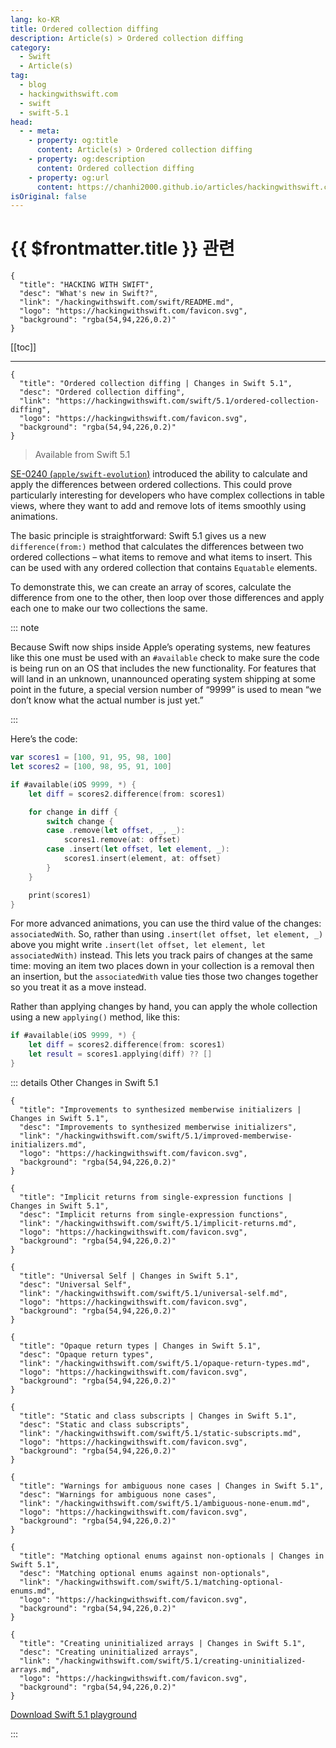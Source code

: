 ```yaml
---
lang: ko-KR
title: Ordered collection diffing
description: Article(s) > Ordered collection diffing
category:
  - Swift
  - Article(s)
tag: 
  - blog
  - hackingwithswift.com
  - swift
  - swift-5.1
head:
  - - meta:
    - property: og:title
      content: Article(s) > Ordered collection diffing
    - property: og:description
      content: Ordered collection diffing
    - property: og:url
      content: https://chanhi2000.github.io/articles/hackingwithswift.com/swift/5.1/ordered-collection-diffing.html
isOriginal: false
---
```


# {{ $frontmatter.title }} 관련

```component VPCard
{
  "title": "HACKING WITH SWIFT",
  "desc": "What's new in Swift?",
  "link": "/hackingwithswift.com/swift/README.md",
  "logo": "https://hackingwithswift.com/favicon.svg",
  "background": "rgba(54,94,226,0.2)"
}
```

[[toc]]

---

```component VPCard
{
  "title": "Ordered collection diffing | Changes in Swift 5.1",
  "desc": "Ordered collection diffing",
  "link": "https://hackingwithswift.com/swift/5.1/ordered-collection-diffing", 
  "logo": "https://hackingwithswift.com/favicon.svg",
  "background": "rgba(54,94,226,0.2)"
}
```

> Available from Swift 5.1

[SE-0240 (<FontIcon icon="iconfont icon-github"/>`apple/swift-evolution`)](https://github.com/apple/swift-evolution/blob/master/proposals/0240-ordered-collection-diffing.md) introduced the ability to calculate and apply the differences between ordered collections. This could prove particularly interesting for developers who have complex collections in table views, where they want to add and remove lots of items smoothly using animations.

The basic principle is straightforward: Swift 5.1 gives us a new `difference(from:)` method that calculates the differences between two ordered collections – what items to remove and what items to insert. This can be used with any ordered collection that contains `Equatable` elements.

To demonstrate this, we can create an array of scores, calculate the difference from one to the other, then loop over those differences and apply each one to make our two collections the same.

::: note

Because Swift now ships inside Apple’s operating systems, new features like this one must be used with an `#available` check to make sure the code is being run on an OS that includes the new functionality. For features that will land in an unknown, unannounced operating system shipping at some point in the future, a special version number of “9999” is used to mean “we don’t know what the actual number is just yet.”

:::

Here’s the code:

```swift
var scores1 = [100, 91, 95, 98, 100]
let scores2 = [100, 98, 95, 91, 100]

if #available(iOS 9999, *) {
    let diff = scores2.difference(from: scores1)

    for change in diff {
        switch change {
        case .remove(let offset, _, _):
            scores1.remove(at: offset)
        case .insert(let offset, let element, _):
            scores1.insert(element, at: offset)
        }
    }

    print(scores1)
}
```

For more advanced animations, you can use the third value of the changes: `associatedWith`. So, rather than using `.insert(let offset, let element, _)` above you might write `.insert(let offset, let element, let associatedWith)` instead. This lets you track pairs of changes at the same time: moving an item two places down in your collection is a removal then an insertion, but the `associatedWith` value ties those two changes together so you treat it as a move instead.

Rather than applying changes by hand, you can apply the whole collection using a new `applying()` method, like this:

```swift
if #available(iOS 9999, *) {
    let diff = scores2.difference(from: scores1)
    let result = scores1.applying(diff) ?? []
}
```

::: details Other Changes in Swift 5.1

```component VPCard
{
  "title": "Improvements to synthesized memberwise initializers | Changes in Swift 5.1",
  "desc": "Improvements to synthesized memberwise initializers",
  "link": "/hackingwithswift.com/swift/5.1/improved-memberwise-initializers.md",
  "logo": "https://hackingwithswift.com/favicon.svg",
  "background": "rgba(54,94,226,0.2)"
}
```

```component VPCard
{
  "title": "Implicit returns from single-expression functions | Changes in Swift 5.1",
  "desc": "Implicit returns from single-expression functions",
  "link": "/hackingwithswift.com/swift/5.1/implicit-returns.md",
  "logo": "https://hackingwithswift.com/favicon.svg",
  "background": "rgba(54,94,226,0.2)"
}
```

```component VPCard
{
  "title": "Universal Self | Changes in Swift 5.1",
  "desc": "Universal Self",
  "link": "/hackingwithswift.com/swift/5.1/universal-self.md",
  "logo": "https://hackingwithswift.com/favicon.svg",
  "background": "rgba(54,94,226,0.2)"
}
```

```component VPCard
{
  "title": "Opaque return types | Changes in Swift 5.1",
  "desc": "Opaque return types",
  "link": "/hackingwithswift.com/swift/5.1/opaque-return-types.md",
  "logo": "https://hackingwithswift.com/favicon.svg",
  "background": "rgba(54,94,226,0.2)"
}
```

```component VPCard
{
  "title": "Static and class subscripts | Changes in Swift 5.1",
  "desc": "Static and class subscripts",
  "link": "/hackingwithswift.com/swift/5.1/static-subscripts.md",
  "logo": "https://hackingwithswift.com/favicon.svg",
  "background": "rgba(54,94,226,0.2)"
}
```

```component VPCard
{
  "title": "Warnings for ambiguous none cases | Changes in Swift 5.1",
  "desc": "Warnings for ambiguous none cases",
  "link": "/hackingwithswift.com/swift/5.1/ambiguous-none-enum.md",
  "logo": "https://hackingwithswift.com/favicon.svg",
  "background": "rgba(54,94,226,0.2)"
}
```

```component VPCard
{
  "title": "Matching optional enums against non-optionals | Changes in Swift 5.1",
  "desc": "Matching optional enums against non-optionals",
  "link": "/hackingwithswift.com/swift/5.1/matching-optional-enums.md",
  "logo": "https://hackingwithswift.com/favicon.svg",
  "background": "rgba(54,94,226,0.2)"
}
```
<!-- 
```component VPCard
{
  "title": "Ordered collection diffing | Changes in Swift 5.1",
  "desc": "Ordered collection diffing",
  "link": "/hackingwithswift.com/swift/5.1/ordered-collection-diffing.md",
  "logo": "https://hackingwithswift.com/favicon.svg",
  "background": "rgba(54,94,226,0.2)"
}
```
-->
```component VPCard
{
  "title": "Creating uninitialized arrays | Changes in Swift 5.1",
  "desc": "Creating uninitialized arrays",
  "link": "/hackingwithswift.com/swift/5.1/creating-uninitialized-arrays.md",
  "logo": "https://hackingwithswift.com/favicon.svg",
  "background": "rgba(54,94,226,0.2)"
}
```

[<FontIcon icon="fas fa-file-zipper"/>Download Swift 5.1 playground](https://hackingwithswift.com/files/playgrounds/swift/playground-5-0-to-5-1.playground.zip)

:::

